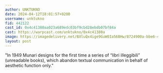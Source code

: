 ```yaml
---
author: UNKTUKNO
date: 2024-04-12T18:01:57+0200
username: unktukno
fid: 442122
cast_id: 0x4c41380aa023a689edc03bf9cbd28ebdb07bf84a
cast: https://warpcast.com/unktukno/0x4c41380a
image: https://imagedelivery.net/BXluQx4ige9GuW0Ia56BHw/8724900a-bbe6-48e7-af89-213fe0579800/original
layout: post
---
```

"In 1949 Munari designs for the first time a series of “libri illeggibili” (unreadable books), which abandon textual communication in behalf of aesthetic function only."  

<img src='https://imagedelivery.net/BXluQx4ige9GuW0Ia56BHw/8724900a-bbe6-48e7-af89-213fe0579800/original' alt='' referrerpolicy='no-referrer'/>
<img src='https://imagedelivery.net/BXluQx4ige9GuW0Ia56BHw/88a82913-dfe0-47cd-7395-5833c53a0300/original' alt='' referrerpolicy='no-referrer'/>